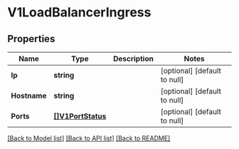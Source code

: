 # V1LoadBalancerIngress

## Properties
Name | Type | Description | Notes
------------ | ------------- | ------------- | -------------
**Ip** | **string** |  | [optional] [default to null]
**Hostname** | **string** |  | [optional] [default to null]
**Ports** | [**[]V1PortStatus**](v1PortStatus.md) |  | [optional] [default to null]

[[Back to Model list]](../README.md#documentation-for-models) [[Back to API list]](../README.md#documentation-for-api-endpoints) [[Back to README]](../README.md)

